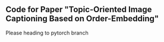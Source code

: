 ## Code for Paper "Topic-Oriented Image Captioning Based on Order-Embedding"
Please heading to pytorch branch
